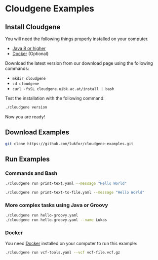 # Cloudgene Examples

## Install Cloudgene


You will need the following things properly installed on your computer.

* [Java 8 or higher](http://www.oracle.com/technetwork/java/javase/downloads/jdk8-downloads-2133151.html)
* [Docker](https://www.docker.com/) (Optional)


Download the latest version from our download page using the following commands:

* `mkdir cloudgene`
* `cd cloudgene`
* `curl -fsSL cloudgene.uibk.ac.at/install | bash`

Test the installation with the following command:

```sh
./cloudgene version
```

Now you are ready!

## Download Examples

```bash
git clone https://github.com/lukfor/cloudgene-examples.git
```

## Run Examples

### Commands and Bash

```bash
./cloudgene run print-text.yaml --message "Hello World"
```

```bash
./cloudgene run print-text-to-file.yaml --message "Hello World"
```

### More complex tasks using Java or Groovy

```bash
./cloudgene run hello-groovy.yaml
./cloudgene run hello-groovy.yaml --name Lukas
```


### Docker

You need [Docker](https://www.docker.com/) installed on your computer to run this example:

```bash
./cloudgene run vcf-tools.yaml --vcf vcf-file.vcf.gz
```
